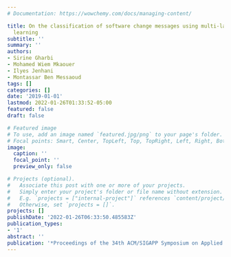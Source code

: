 ```yaml
---
# Documentation: https://wowchemy.com/docs/managing-content/

title: On the classification of software change messages using multi-label active
  learning
subtitle: ''
summary: ''
authors:
- Sirine Gharbi
- Mohamed Wiem Mkaouer
- Ilyes Jenhani
- Montassar Ben Messaoud
tags: []
categories: []
date: '2019-01-01'
lastmod: 2022-01-26T01:33:52-05:00
featured: false
draft: false

# Featured image
# To use, add an image named `featured.jpg/png` to your page's folder.
# Focal points: Smart, Center, TopLeft, Top, TopRight, Left, Right, BottomLeft, Bottom, BottomRight.
image:
  caption: ''
  focal_point: ''
  preview_only: false

# Projects (optional).
#   Associate this post with one or more of your projects.
#   Simply enter your project's folder or file name without extension.
#   E.g. `projects = ["internal-project"]` references `content/project/deep-learning/index.md`.
#   Otherwise, set `projects = []`.
projects: []
publishDate: '2022-01-26T06:33:50.485583Z'
publication_types:
- '1'
abstract: ''
publication: '*Proceedings of the 34th ACM/SIGAPP Symposium on Applied Computing*'
---
```

